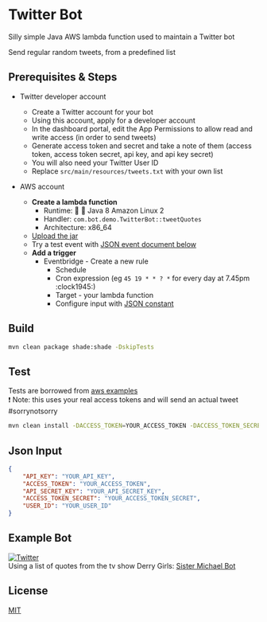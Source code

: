 # Twitter Bot

Silly simple Java AWS lambda function used to maintain a Twitter bot

Send regular random tweets, from a predefined list

## Prerequisites & Steps

* Twitter developer account
  * Create a Twitter account for your bot
  * Using this account, apply for a developer account
  * In the dashboard portal, edit the App Permissions to allow read and write access (in order to send tweets)
  * Generate access token and secret and take a note of them (access token, access token secret, api key, and api key secret)
  * You will also need your Twitter User ID
  * Replace `src/main/resources/tweets.txt` with your own list  
  

* AWS account 
    * **Create a lambda function**
      * Runtime: :older_woman: :floppy_disk: Java 8 Amazon Linux 2
      * Handler: `com.bot.demo.TwitterBot::tweetQuotes`
      * Architecture: x86_64  
    * [Upload the jar](#build)
    * Try a test event with [JSON event document below](#json-input) 
    * **Add a trigger**
      * Eventbridge - Create a new rule 
        * Schedule
        * Cron expression (eg `45 19 * * ? *` for every day at 7.45pm :clock1945:)
        * Target - your lambda function
        * Configure input with [JSON constant](#json-input) 

## Build

```bash
mvn clean package shade:shade -DskipTests
```

## Test
Tests are borrowed from [aws examples](https://github.com/awsdocs/aws-lambda-developer-guide/tree/main/sample-apps/java-basic)   
:exclamation: Note: this uses your real access tokens and will send an actual tweet  #sorrynotsorry

```bash
mvn clean install -DACCESS_TOKEN=YOUR_ACCESS_TOKEN -DACCESS_TOKEN_SECRET=YOUR_ACCESS_TOKEN_SECRET -DAPI_KEY=YOUR_API_KEY -DAPI_SECRET_KEY=YOUR_API_SECRET_KEY -DUSER_ID=YOUR_USER_ID
```

## Json Input

```json
{
    "API_KEY": "YOUR_API_KEY", 
    "ACCESS_TOKEN": "YOUR_ACCESS_TOKEN", 
    "API_SECRET_KEY": "YOUR_API_SECRET_KEY",
    "ACCESS_TOKEN_SECRET": "YOUR_ACCESS_TOKEN_SECRET",
    "USER_ID": "YOUR_USER_ID"
}
```

## Example Bot
[![Twitter](https://img.shields.io/twitter/follow/SrMichaelBot.svg?style=social&label=@SrMichaelBot)](https://twitter.com/SrMichaelBot)  
Using a list of quotes from the tv show Derry Girls: [Sister Michael Bot](https://twitter.com/SrMichaelBot) 

## License
[MIT](https://choosealicense.com/licenses/mit/)